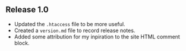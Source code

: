 ## Release 1.0

- Updated the `.htaccess` file to be more useful.
- Created a `version.md` file to record release notes.
- Added some attribution for my inpiration to the site HTML comment block.